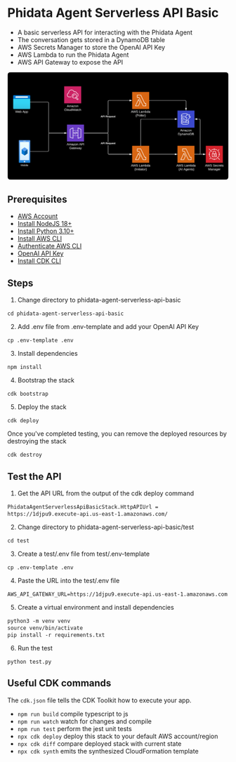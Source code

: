 # Phidata Agent Serverless API Basic

* A basic serverless API for interacting with the Phidata Agent
* The conversation gets stored in a DynamoDB table
* AWS Secrets Manager to store the OpenAI API Key
* AWS Lambda to run the Phidata Agent
* AWS API Gateway to expose the API

<img
  src="https://github.com/jacobweiss2305/aws-ai-templates/blob/main/assets/agent-serverless-basic-api.png"
  style="border-radius: 8px;"
/>

## Prerequisites

* [AWS Account](https://aws.amazon.com/free/)
* [Install NodeJS 18+](https://nodejs.org/en/download/)
* [Install Python 3.10+](https://www.python.org/downloads/)
* [Install AWS CLI](https://aws.amazon.com/cli/)
* [Authenticate AWS CLI](https://docs.aws.amazon.com/cli/latest/userguide/cli-configure-files.html)
* [OpenAI API Key](https://platform.openai.com/api-keys)
* [Install CDK CLI](https://docs.aws.amazon.com/cdk/v2/guide/getting-started.html)

## Steps

1. Change directory to phidata-agent-serverless-api-basic
```
cd phidata-agent-serverless-api-basic
```

2. Add .env file from .env-template and add your OpenAI API Key

```
cp .env-template .env
```

3. Install dependencies

```
npm install
```

4. Bootstrap the stack

```
cdk bootstrap
```


5. Deploy the stack

```
cdk deploy
```

Once you've completed testing, you can remove the deployed resources by destroying the stack

```
cdk destroy
```

## Test the API

1. Get the API URL from the output of the cdk deploy command
```
PhidataAgentServerlessApiBasicStack.HttpAPIUrl = https://1djpu9.execute-api.us-east-1.amazonaws.com/
```

2. Change directory to phidata-agent-serverless-api-basic/test
```
cd test
```

3. Create a test/.env file from test/.env-template
```
cp .env-template .env
```

4. Paste the URL into the test/.env file
```
AWS_API_GATEWAY_URL=https://1djpu9.execute-api.us-east-1.amazonaws.com
```

5. Create a virtual environment and install dependencies
```
python3 -m venv venv
source venv/bin/activate
pip install -r requirements.txt
```

6. Run the test
```
python test.py
```


## Useful CDK commands
The `cdk.json` file tells the CDK Toolkit how to execute your app.

* `npm run build`   compile typescript to js
* `npm run watch`   watch for changes and compile
* `npm run test`    perform the jest unit tests
* `npx cdk deploy`  deploy this stack to your default AWS account/region
* `npx cdk diff`    compare deployed stack with current state
* `npx cdk synth`   emits the synthesized CloudFormation template
